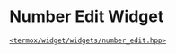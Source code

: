 # Number Edit Widget

[`<termox/widget/widgets/number_edit.hpp>`](../../../include/termox/widget/widgets/number_edit.hpp)
